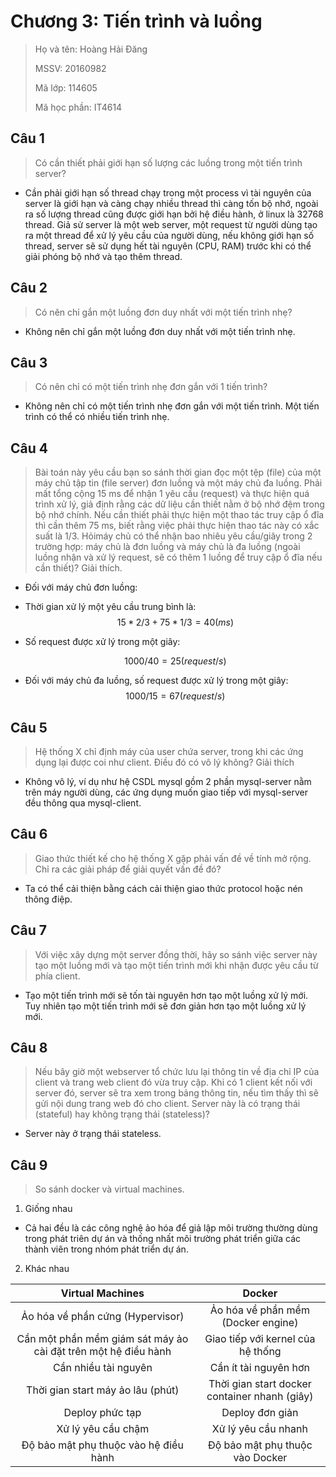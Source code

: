 # Chương 3: Tiến trình và luồng

> Họ và tên: Hoàng Hải Đăng
>
> MSSV: 20160982
>
> Mã lớp: 114605
>
> Mã học phần: IT4614

## Câu 1

> Có cần thiết phải giới hạn số lượng các luồng trong một tiến trình server?

- Cần phải giới hạn số thread chạy trong một process vì tài nguyên của server là giới hạn và càng chạy nhiều thread thì càng tốn bộ nhớ, ngoài ra số lượng thread cũng được giới hạn bởi hệ điều hành, ở linux là 32768 thread. Giả sử server là một web server, một request từ người dùng tạo ra một thread để xử lý yêu cầu của người dùng, nếu không giới hạn số thread, server sẽ sử dụng hết tài nguyên (CPU, RAM) trước khi có thể giải phóng bộ nhớ và tạo thêm thread.



## Câu 2

> Có nên chỉ gắn một luồng đơn duy nhất với một tiến trình nhẹ?

- Không nên chỉ gắn một luồng đơn duy nhất với một tiến trình nhẹ.

## Câu 3

> Có nên chỉ có một tiến trình nhẹ đơn gắn với 1 tiến trình?

- Không nên chỉ có một tiến trình nhẹ đơn gắn với một tiến trình. Một tiến trình có thể có nhiều tiến trình nhẹ.

## Câu 4

> Bài toán này yêu cầu bạn so sánh thời gian đọc một tệp (file) của một máy chủ tập tin (file server) đơn luồng và một máy chủ đa luồng. Phải mất tổng cộng 15 ms để nhận 1 yêu cầu (request) và thực hiện quá trình xử lý,  giả định rằng các dữ liệu cần thiết nằm ở bộ nhớ đệm trong bộ nhớ chính. Nếu cần thiết phải thực hiện một thao tác truy cập ổ đĩa thì cần thêm 75 ms, biết rằng việc phải thực hiện thao tác này có xắc suất là 1/3. Hỏimáy chủ có thể nhận bao nhiêu yêu cầu/giây trong 2 trường hợp: máy chủ là đơn luồng và máy chủ là đa luồng (ngoài luồng nhận và xử lý request, sẽ có thêm 1 luồng để truy cập ổ đĩa nếu cần thiết)? Giải thích.

- Đối với máy chủ đơn luồng:

- Thời gian xử lý một yêu cầu trung bình là: 
  $$
  15 * 2/3 + 75 * 1/3 = 40(ms)
  $$

- Số request được xử lý trong một giây:

  
  $$
  1000 / 40 = 25 (request/s)
  $$

- Đối với máy chủ đa luồng, số request được xử lý trong một giây:
  $$
  1000 / 15= 67 (request/s)
  $$



## Câu 5

> Hệ thống X chỉ định máy của user chứa server, trong khi các ứng dụng lại được coi như client. Điều đó có vô lý không? Giải thích

- Không vô lý, ví dụ như hệ CSDL mysql gồm 2 phần mysql-server nằm trên máy người dùng, các ứng dụng muốn giao tiếp với mysql-server đều thông qua mysql-client.

## Câu 6

> Giao thức thiết kế cho hệ thống X gặp phải vấn đề về tính mở rộng. Chỉ ra các giải pháp để giải quyết vấn đề đó?

- Ta có thể cải thiện bằng cách cải thiện giao thức protocol hoặc nén thông điệp.

## Câu 7

> Với việc xây dựng một server đồng thời, hãy so sánh việc server này tạo một luồng mới và tạo một tiến trình mới khi nhận được yêu cầu từ phía client.  

- Tạo một tiến trình mới sẽ tốn tài nguyên hơn tạo một luồng xử lý mới. Tuy nhiên tạo một tiến trình mới sẽ đơn giản hơn tạo một luồng xử lý mới.

## Câu 8

> Nếu bây giờ một webserver tổ chức lưu lại thông tin về địa chỉ IP của client và trang web client đó vừa truy  cập. Khi có 1 client kết nối với server đó, server sẽ tra xem trong bảng thông tin, nếu tìm thấy thì sẽ gửi  nội dung trang web đó cho client. Server này là có trạng thái (stateful) hay không trạng thái (stateless)?

- Server này ở trạng thái stateless.

## Câu 9

> So sánh docker và virtual machines.

1. Giống nhau
- Cả hai đều là các công nghệ ảo hóa để giả lập môi trường thường dùng trong phát triên dự án và thống nhất môi trường phát triển giữa các thành viên trong nhóm phát triển dự án.
2. Khác nhau

|                       Virtual Machines                       |                    Docker                     |
| :----------------------------------------------------------: | :-------------------------------------------: |
|               Ảo hóa về phần cứng (Hypervisor)               |      Ảo hóa về phần mềm (Docker engine)       |
| Cần một phần mềm giám sát máy ảo cài đặt trên một hệ điều hành |       Giao tiếp với kernel của hệ thống       |
|                     Cần nhiều tài nguyên                     |             Cần ít tài nguyên hơn             |
|              Thời gian start máy ảo lâu (phút)               | Thời gian start docker container nhanh (giây) |
|                       Deploy phức tạp                        |                Deploy đơn giản                |
|                      Xử lý yêu cầu chậm                      |              Xử lý yêu cầu nhanh              |
|            Độ bảo mật phụ thuộc vào hệ điều hành             |        Độ bảo mật phụ thuộc vào Docker        |

